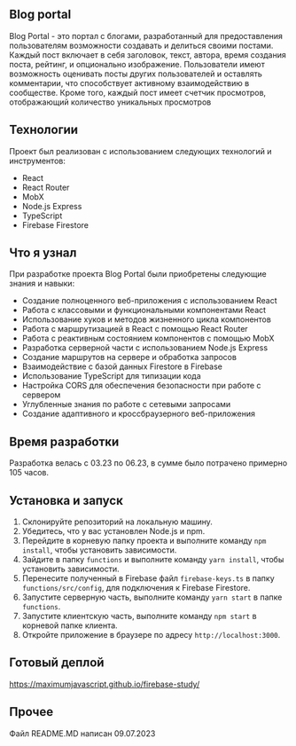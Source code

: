 ## Blog portal

Blog Portal - это портал с блогами, разработанный для предоставления пользователям возможности создавать и делиться своими постами. Каждый пост включает в себя заголовок, текст, автора, время создания поста, рейтинг, и опционально изображение. Пользователи имеют возможность оценивать посты других пользователей и оставлять комментарии, что способствует активному взаимодействию в сообществе. Кроме того, каждый пост имеет счетчик просмотров, отображающий количество уникальных просмотров

## Технологии

Проект был реализован с использованием следующих технологий и инструментов:

- React
- React Router
- MobX
- Node.js Express
- TypeScript
- Firebase Firestore

## Что я узнал

При разработке проекта Blog Portal были приобретены следующие знания и навыки:

- Создание полноценного веб-приложения с использованием React
- Работа с классовыми и функциональными компонентами React
- Использование хуков и методов жизненного цикла компонентов
- Работа с маршрутизацией в React с помощью React Router
- Работа с реактивным состоянием компонентов с помощью MobX
- Разработка серверной части с использованием Node.js Express
- Создание маршрутов на сервере и обработка запросов
- Взаимодействие с базой данных Firestore в Firebase
- Использование TypeScript для типизации кода
- Настройка CORS для обеспечения безопасности при работе с сервером
- Углубленные знания по работе с сетевыми запросами
- Создание адаптивного и кроссбраузерного веб-приложения

## Время разработки

Разработка велась с 03.23 по 06.23, в сумме было потрачено примерно 105 часов.

## Установка и запуск

1. Склонируйте репозиторий на локальную машину.
2. Убедитесь, что у вас установлен Node.js и npm.
3. Перейдите в корневую папку проекта и выполните команду `npm install`, чтобы установить зависимости.
4. Зайдите в папку `functions` и выполните команду `yarn install`, чтобы установить зависимости.
5. Перенесите полученный в Firebase файл `firebase-keys.ts` в папку `functions/src/config`, для подключения к Firebase Firestore.
6. Запустите серверную часть, выполните команду `yarn start` в папке `functions`.
7. Запустите клиентскую часть, выполните команду `npm start` в корневой папке клиента.
8. Откройте приложение в браузере по адресу `http://localhost:3000`.

## Готовый деплой

https://maximumjavascript.github.io/firebase-study/

## Прочее

Файл README.MD написан 09.07.2023
